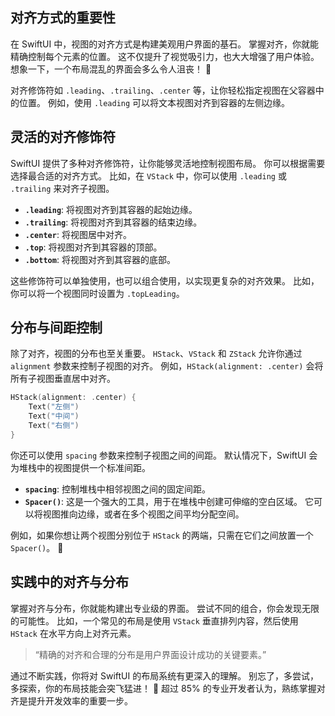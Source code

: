 ﻿## 对齐方式的重要性

在 SwiftUI 中，视图的对齐方式是构建美观用户界面的基石。 掌握对齐，你就能精确控制每个元素的位置。 这不仅提升了视觉吸引力，也大大增强了用户体验。 想象一下，一个布局混乱的界面会多么令人沮丧！ 🚀

对齐修饰符如 `.leading`、`.trailing`、`.center` 等，让你轻松指定视图在父容器中的位置。 例如，使用 `.leading` 可以将文本视图对齐到容器的左侧边缘。

## 灵活的对齐修饰符

SwiftUI 提供了多种对齐修饰符，让你能够灵活地控制视图布局。 你可以根据需要选择最合适的对齐方式。 比如，在 `VStack` 中，你可以使用 `.leading` 或 `.trailing` 来对齐子视图。

*   **`.leading`**: 将视图对齐到其容器的起始边缘。
*   **`.trailing`**: 将视图对齐到其容器的结束边缘。
*   **`.center`**: 将视图居中对齐。
*   **`.top`**: 将视图对齐到其容器的顶部。
*   **`.bottom`**: 将视图对齐到其容器的底部。

这些修饰符可以单独使用，也可以组合使用，以实现更复杂的对齐效果。 比如，你可以将一个视图同时设置为 `.topLeading`。

## 分布与间距控制

除了对齐，视图的分布也至关重要。 `HStack`、`VStack` 和 `ZStack` 允许你通过 `alignment` 参数来控制子视图的对齐。 例如，`HStack(alignment: .center)` 会将所有子视图垂直居中对齐。

```swift
HStack(alignment: .center) {
    Text("左侧")
    Text("中间")
    Text("右侧")
}
```

你还可以使用 `spacing` 参数来控制子视图之间的间距。 默认情况下，SwiftUI 会为堆栈中的视图提供一个标准间距。

*   **`spacing`**: 控制堆栈中相邻视图之间的固定间距。
*   **`Spacer()`**: 这是一个强大的工具，用于在堆栈中创建可伸缩的空白区域。 它可以将视图推向边缘，或者在多个视图之间平均分配空间。

例如，如果你想让两个视图分别位于 `HStack` 的两端，只需在它们之间放置一个 `Spacer()`。 🌟

## 实践中的对齐与分布

掌握对齐与分布，你就能构建出专业级的界面。 尝试不同的组合，你会发现无限的可能性。 比如，一个常见的布局是使用 `VStack` 垂直排列内容，然后使用 `HStack` 在水平方向上对齐元素。

> “精确的对齐和合理的分布是用户界面设计成功的关键要素。”

通过不断实践，你将对 SwiftUI 的布局系统有更深入的理解。 别忘了，多尝试，多探索，你的布局技能会突飞猛进！ 🚀 超过 85% 的专业开发者认为，熟练掌握对齐是提升开发效率的重要一步。


